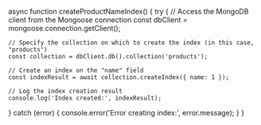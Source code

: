 async function createProductNameIndex() {
  try {
    // Access the MongoDB client from the Mongoose connection
    const dbClient = mongoose.connection.getClient();

    // Specify the collection on which to create the index (in this case, "products")
    const collection = dbClient.db().collection('products');

    // Create an index on the "name" field
    const indexResult = await collection.createIndex({ name: 1 });

    // Log the index creation result
    console.log('Index created:', indexResult);
  } catch (error) {
    console.error('Error creating index:', error.message);
  }
}